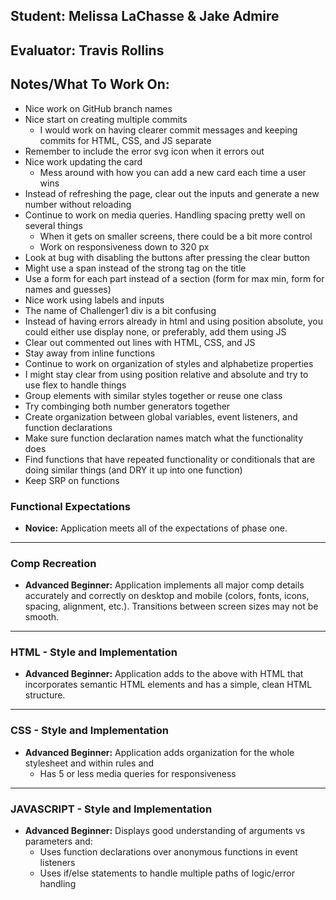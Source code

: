 ## Student: Melissa LaChasse & Jake Admire
## Evaluator: Travis Rollins
## Notes/What To Work On:
* Nice work on GitHub branch names
* Nice start on creating multiple commits
    * I would work on having clearer commit messages and keeping commits for HTML, CSS, and JS separate
* Remember to include the error svg icon when it errors out
* Nice work updating the card
    - Mess around with how you can add a new card each time a user wins
* Instead of refreshing the page, clear out the inputs and generate a new number without reloading
* Continue to work on media queries.  Handling spacing pretty well on several things
    * When it gets on smaller screens, there could be a bit more control
    * Work on responsiveness down to 320 px
* Look at bug with disabling the buttons after pressing the clear button
* Might use a span instead of the strong tag on the title
* Use a form for each part instead of a section (form for max min, form for names and guesses)
* Nice work using labels and inputs
* The name of Challenger1 div is a bit confusing
* Instead of having errors already in html and using position absolute, you could either use display none, or preferably, add them using JS
* Clear out commented out lines with HTML, CSS, and JS
* Stay away from inline functions
* Continue to work on organization of styles and alphabetize properties
* I might stay clear from using position relative and absolute and try to use flex to handle things
* Group elements with similar styles together or reuse one class
* Try combinging both number generators together
* Create organization between global variables, event listeners, and function declarations
* Make sure function declaration names match what the functionality does
* Find functions that have repeated functionality or conditionals that are doing similar things (and DRY it up into one function)
* Keep SRP on functions

### Functional Expectations

* __Novice:__ Application meets all of the expectations of phase one.

------------------------------------------------------------------

### Comp Recreation

* __Advanced Beginner:__ Application implements all major comp details accurately and correctly on desktop and mobile (colors, fonts, icons, spacing, alignment,  etc.). Transitions between screen sizes may not be smooth.

------------------------------------------------------------------

### HTML - Style and Implementation

* __Advanced Beginner:__ Application adds to the above with HTML that incorporates semantic HTML elements and has a simple, clean HTML structure.

------------------------------------------------------------------

### CSS - Style and Implementation

* __Advanced Beginner:__ Application adds organization for the whole stylesheet and within rules and
  * Has 5 or less media queries for responsiveness

------------------------------------------------------------------

### JAVASCRIPT - Style and Implementation

* __Advanced Beginner:__ Displays good understanding of arguments vs parameters and:
  * Uses function declarations over anonymous functions in event listeners
  * Uses if/else statements to handle multiple paths of logic/error handling